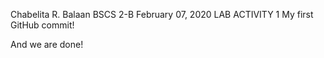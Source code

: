 Chabelita R. Balaan
BSCS 2-B
February 07, 2020
LAB ACTIVITY 1
My first GitHub commit!

And we are done!
